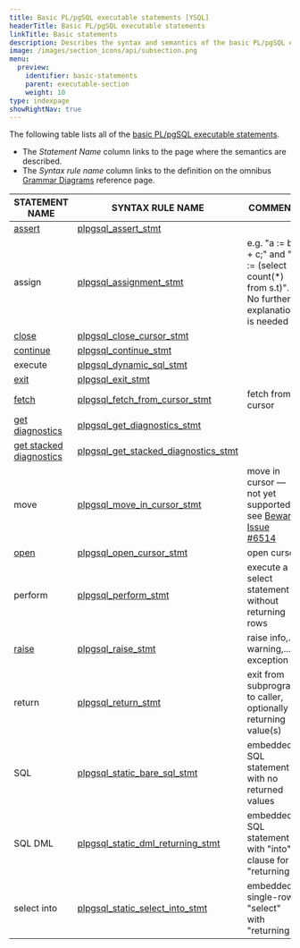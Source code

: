 ```yaml
---
title: Basic PL/pgSQL executable statements [YSQL]
headerTitle: Basic PL/pgSQL executable statements
linkTitle: Basic statements
description: Describes the syntax and semantics of the basic PL/pgSQL executable statements. [YSQL]
image: /images/section_icons/api/subsection.png
menu:
  preview:
    identifier: basic-statements
    parent: executable-section
    weight: 10
type: indexpage
showRightNav: true
---
```


The following table lists all of the [basic PL/pgSQL executable statements](../../../../../syntax_resources/grammar_diagrams/#plpgsql-basic-stmt).
- The _Statement Name_ column links to the page where the semantics are described.
- The _Syntax rule name_ column links to the definition on the omnibus [Grammar Diagrams](../../../../../syntax_resources/grammar_diagrams/) reference page.

| STATEMENT NAME                                                                                                 | SYNTAX RULE NAME                                                                                                               | COMMENT                                                                                                 |
| -------------------------------------------------------------------------------------------------------------- | ------------------------------------------------------------------------------------------------------------------------------ | ------------------------------------------------------------------------------------------------------- |
| [assert](./assert/)                                                                                            | [plpgsql_assert_stmt](../../../../../syntax_resources/grammar_diagrams/#plpgsql-assert-stmt)                                   |                                                                                                         |
| assign                                                                                                         | [plpgsql_assignment_stmt](../../../../../syntax_resources/grammar_diagrams/#plpgsql-assignment-stmt)                           | e.g. "a := b + c;" and "v := (select count(*) from s.t)". No further explanation is needed              |
| [close](./cursor-manipulation/#plpgsql-close-cursor-stmt)                                                      | [plpgsql_close_cursor_stmt](../../../../../syntax_resources/grammar_diagrams/#plpgsql-close-cursor-stmt)                       |                                                                                                         |
| [continue](../compound-statements/loop-exit-continue/#continue-statement)                                      | [plpgsql_continue_stmt](../../../../../syntax_resources/grammar_diagrams/#plpgsql-continue-stmt)                               |                                                                                                         |
| execute                                                                                                        | [plpgsql_dynamic_sql_stmt](../../../../../syntax_resources/grammar_diagrams/#plpgsql-dynamic-sql-stmt)                         |                                                                                                         |
| [exit](../compound-statements/loop-exit-continue/#exit-statement)                                              | [plpgsql_exit_stmt](../../../../../syntax_resources/grammar_diagrams/#plpgsql-exit-stmt)                                       |                                                                                                         |
| [fetch](../compound-statements/loop-exit-continue/infinite-and-while-loops/#infinite-loop-over-cursor-results) | [plpgsql_fetch_from_cursor_stmt](../../../../../syntax_resources/grammar_diagrams/#plpgsql-fetch-from-cursor-stmt)             | fetch from cursor                                                                                       |
| [get diagnostics](./get-diagnostics/)                                                                          | [plpgsql_get_diagnostics_stmt](../../../../../syntax_resources/grammar_diagrams/#plpgsql-get-diagnostics-stmt)                 |                                                                                                         |
| [get stacked diagnostics](../../exception-section/#how-to-get-information-about-the-error)                     | [plpgsql_get_stacked_diagnostics_stmt](../../../../../syntax_resources/grammar_diagrams/#plpgsql-get-stacked-diagnostics-stmt) |                                                                                                         |
| move                                                                                                           | [plpgsql_move_in_cursor_stmt](../../../../../syntax_resources/grammar_diagrams/#plpgsql-move-in-cursor-stmt)                   | move in cursor — not yet supported, see [Beware Issue #6514](../../../../../cursors/#beware-issue-6514) |
| [open](./cursor-manipulation/#plpgsql-open-cursor-stmt)                                                        | [plpgsql_open_cursor_stmt](../../../../../syntax_resources/grammar_diagrams/#plpgsql-open-cursor-stmt)                         | open cursor                                                                                             |
| perform                                                                                                        | [plpgsql_perform_stmt](../../../../../syntax_resources/grammar_diagrams/#plpgsql-perform-stmt)                                 | execute a select statement without returning rows                                                       |
| [raise](./raise/)                                                                                              | [plpgsql_raise_stmt](../../../../../syntax_resources/grammar_diagrams/#plpgsql-raise-stmt)                                     | raise info,... warning,... exception                                                                    |
| return                                                                                                         | [plpgsql_return_stmt](../../../../../syntax_resources/grammar_diagrams/#plpgsql-return-stmt)                                   | exit from subprogram to caller, optionally returning value(s)                                           |
| SQL                                                                                                            | [plpgsql_static_bare_sql_stmt](../../../../../syntax_resources/grammar_diagrams/#plpgsql-static-bare-sql-stmt)                 | embedded SQL statement with no returned values                                                          |
| SQL DML                                                                                                        | [plpgsql_static_dml_returning_stmt](../../../../../syntax_resources/grammar_diagrams/#plpgsql-static-dml-returning-stmt)       | embedded SQL statement with "into" clause for "returning"                                               |
| select into                                                                                                    | [plpgsql_static_select_into_stmt](../../../../../syntax_resources/grammar_diagrams/#plpgsql-static-select-into-stmt)           | embedded single-row "select" with "returning"                                                           |


